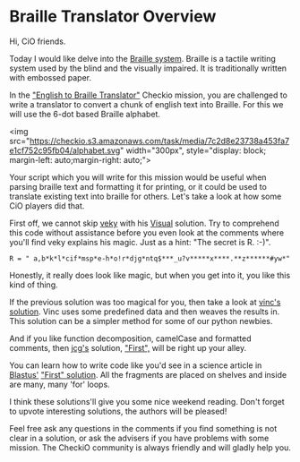 # Braille Translator Overview

Hi, CiO friends.

Today I would like delve into the [Braille system][wikipedia_link].
Braille is a tactile writing system used by the blind and the visually impaired.
It is traditionally written with embossed paper.

In the ["English to Braille Translator"][mission_link] Checkio mission, you are challenged to write a translator
to convert a chunk of english text into Braille. For this we will use the 6-dot based Braille alphabet.

<img src="https://checkio.s3.amazonaws.com/task/media/7c2d8e23738a453fa7e1cf752c95fb04/alphabet.svg"
    width="300px", style="display: block; margin-left: auto;margin-right: auto;">
    
Your script which you will write for this mission would be useful when parsing braille text and formatting it for printing,
or it could be used to translate existing text into braille for others. Let's take a look at how some CiO players did that.

First off, we cannot skip [veky][veky_profile] with his [Visual][veky_visual] solution. 
Try to comprehend this code without assistance before you even look at the comments where you'll find veky explains his magic.
Just as a hint: "The secret is R. :-)".

```
R = " a,b*k*l*cif*msp*e-h*o!r*djg*ntq$***_u?v*****x****.**z******#yw*"
```

Honestly, it really does look like magic, but when you get into it, you like this kind of thing.

If the previous solution was too magical for you, then take a look at [vinc's][vinc_profile] [solution][vinc_translator].
Vinc uses some predefined data and then weaves the results in.
This solution can be a simpler method for some of our python newbies.

And if you like function decomposition, camelCase and formatted comments, 
then [jcg's][jcg_profile] solution, ["First",][jcg_first] will be right up your alley.

You can learn how to write code like you'd see in a science article in [Blastus'][Blastus_profile] ["First" solution][Blastus_first].
All the fragments are placed on shelves and inside are many, many 'for' loops.

I think these solutions'll give you some nice weekend reading. Don't forget to upvote interesting solutions, the authors will be pleased!

Feel free ask any questions in the comments if you find something is not clear in a solution, or ask the advisers if you have problems with some mission. The CheckiO community is always friendly and will gladly help you.


<!--------------------------------------------------------------------------------------------------------------------->


<!--General Links-->

[mission_link]: http://www.checkio.org/mission/braille-translator/share/e1038fe9b92f4365bbadfa3ac12a883f/ "Mission Share Link"
[wikipedia_link]: https://en.wikipedia.org/wiki/Braille
[image_link]: https://checkio.s3.amazonaws.com/task/media/7c2d8e23738a453fa7e1cf752c95fb04/alphabet.svg

[veky_visual]: http://www.checkio.org/mission/braille-translator/publications/veky/python-3/visual/share/1aec185754570ac9e6ff23d04f4f9910/
[vinc_translator]: http://www.checkio.org/mission/braille-translator/publications/vinc/python-3/english-to-braille-translator/share/1d35511df29594b5165324a796c754d8/
[jcg_first]: http://www.checkio.org/mission/braille-translator/publications/jcg/python-3/first/share/f8cc0d47e2c6e45bfaaa296e7a0cd7db/
[Blastus_first]: http://www.checkio.org/mission/braille-translator/publications/Blastus/python-3/first/share/550f7d6007f34b67a19139cf5ca75cbb/


[veky_profile]: http://www.checkio.org/user/veky/
[vinc_profile]: http://www.checkio.org/user/vinc/
[jcg_profile]: http://www.checkio.org/user/jcg/
[Blastus_profile]: http://www.checkio.org/user/Blastus/

